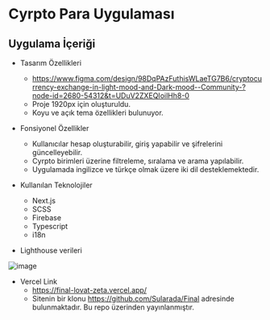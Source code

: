 # Cyrpto Para Uygulaması

## Uygulama İçeriği
- Tasarım Özellikleri
  - https://www.figma.com/design/98DqPAzFuthisWLaeTG7B6/cryptocurrency-exchange-in-light-mood-and-Dark-mood--Community-?node-id=2680-54312&t=UDuV2ZXEQIoilHh8-0
  - Proje 1920px için oluşturuldu.
  - Koyu ve açık tema özellikleri bulunuyor.

- Fonsiyonel Özellikler
  - Kullanıcılar hesap oluşturabilir, giriş yapabilir ve şifrelerini güncelleyebilir.
  - Cyrpto birimleri üzerine filtreleme, sıralama ve arama yapılabilir.
  - Uygulamada ingilizce ve türkçe olmak üzere iki dil desteklemektedir.

- Kullanılan Teknolojiler
  - Next.js
  - SCSS
  - Firebase
  - Typescript
  - i18n

- Lighthouse verileri
  
![image](https://github.com/user-attachments/assets/98409f63-0738-4688-a21c-edb62c1bbddd)

- Vercel Link
  - https://final-lovat-zeta.vercel.app/
  - Sitenin bir klonu https://github.com/Sularada/Final adresinde bulunmaktadır. Bu repo üzerinden yayınlanmıştır.





